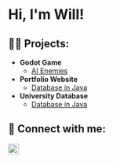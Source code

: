 <h1>Hi, I'm Will! <br/>

<h2>👨‍💻 Projects:</h2>

- <b>Godot Game</b>
  - [AI Enemies](https://github.com/WillR1120/WillR1120/blob/main/Godot%20Game%20AI%20Enemy%20Code)
- <b>Portfolio Website</b>
  - [Database in Java](https://github.com/WillR1120/WillR1120/blob/main/Portfolio%20Website%20Code)
- <b>University Database</b>
  - [Database in Java]()
    
<h2> 🤳 Connect with me:</h2>


[<img align="left" alt="WillRodgers | LinkedIn" width="22px" src="https://cdn.jsdelivr.net/npm/simple-icons@v3/icons/linkedin.svg" />][linkedin]


[linkedin]: https://www.linkedin.com/in/william-rodgers-842081327/


